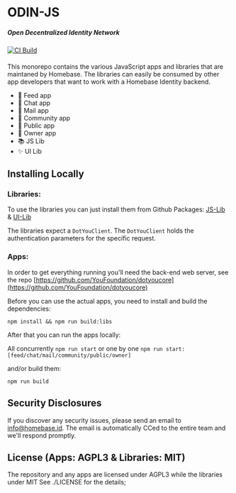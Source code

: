 # ODIN-JS

##### Open Decentralized Identity Network

[![CI Build](https://github.com/YouFoundation/dotyoucore-js/actions/workflows/ci.yml/badge.svg)](https://github.com/YouFoundation/dotyoucore-js/actions/workflows/ci.yml)

####

This monorepo contains the various JavaScript apps and libraries that are maintaned by Homebase. The libraries can easily be consumed by other app developers that want to work with a Homebase Identity backend.

- 🚀 Feed app
- 🚀 Chat app
- 🚀 Mail app
- 🚀 Community app
- 🚀 Public app
- 🚀 Owner app
- 📚 JS Lib
- ✨ UI Lib

## Installing Locally

### Libraries:

To use the libraries you can just install them from Github Packages: [JS-Lib](https://github.com/YouFoundation/dotyoucore-js/pkgs/npm/js-lib) & [UI-Lib](https://github.com/YouFoundation/dotyoucore-js/pkgs/npm/ui-lib)

The libraries expect a `DotYouClient`. The `DotYouClient` holds the authentication parameters for the specific request.

### Apps:

In order to get everything running you'll need the back-end web server, see the repo [https://github.com/YouFoundation/dotyoucore](https://github.com/YouFoundation/dotyoucore)

Before you can use the actual apps, you need to install and build the dependencies:

`npm install && npm run build:libs`

After that you can run the apps locally:

All concurrently `npm run start` or one by one `npm run start:[feed/chat/mail/community/public/owner]`

and/or build them:

`npm run build`

## Security Disclosures

If you discover any security issues, please send an email to [info@homebase.id](mailto:info@homebase.id). The email is automatically CCed to the entire team and we'll respond promptly.

## License (Apps: AGPL3 & Libraries: MIT)

The repository and any apps are licensed under AGPL3 while the libraries under MIT
See ./LICENSE for the details;
